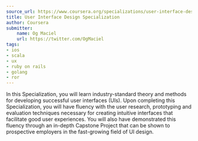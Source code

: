 ```yaml
---
source_url: https://www.coursera.org/specializations/user-interface-design
title: User Interface Design Specialization
author: Coursera
submitter:
    name: Og Maciel
    url: https://twitter.com/OgMaciel
tags:
- ios
- scala
- ux
- ruby on rails
- golang
- ror
---
```


In this Specialization, you will learn industry-standard theory and methods for developing successful user interfaces (UIs). Upon completing this Specialization, you will have fluency with the user research, prototyping and evaluation techniques necessary for creating intuitive interfaces that facilitate good user experiences. You will also have demonstrated this fluency through an in-depth Capstone Project that can be shown to prospective employers in the fast-growing field of UI design.
